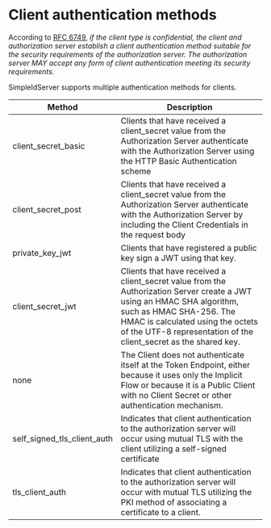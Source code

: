 # Client authentication methods

According to [RFC 6749](https://datatracker.ietf.org/doc/html/rfc6749#section-2.3), *if the client type is confidential, the client and authorization server establish a client authentication method suitable for the security requirements of the authorization server. The authorization server MAY accept any form of client authentication meeting its security requirements.*

SimpleIdServer supports multiple authentication methods for clients.

| Method                      | Description                                                                                                                                                                                                                                                     |
| --------------------------- | --------------------------------------------------------------------------------------------------------------------------------------------------------------------------------------------------------------------------------------------------------------- |
| client_secret_basic         | Clients that have received a client_secret value from the Authorization Server authenticate with the Authorization Server using the HTTP Basic Authentication scheme                                                                                            |
| client_secret_post          | Clients that have received a client_secret value from the Authorization Server authenticate with the Authorization Server by including the Client Credentials in the request body                                                                               |
| private_key_jwt             | Clients that have registered a public key sign a JWT using that key.                                                                                                                                                                                            |
| client_secret_jwt           | Clients that have received a client_secret value from the Authorization Server create a JWT using an HMAC SHA algorithm, such as HMAC SHA-256. The HMAC is calculated using the octets of the UTF-8 representation of the client_secret as the shared key.      |
| none                        | The Client does not authenticate itself at the Token Endpoint, either because it uses only the Implicit Flow or because it is a Public Client with no Client Secret or other authentication mechanism.                                                          |
| self_signed_tls_client_auth | Indicates that client authentication to the authorization server will occur using mutual TLS with the client utilizing a self-signed certificate                                                                                                                |
| tls_client_auth             | Indicates that client authentication to the authorization server will occur with mutual TLS utilizing the PKI method of associating a certificate to a client.                                                                                                  |